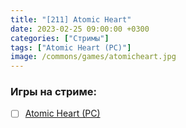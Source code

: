 ```yaml
---
title: "[211] Atomic Heart"
date: 2023-02-25 09:00:00 +0300
categories: ["Стримы"]
tags: ["Atomic Heart (PC)"]
image: /commons/games/atomicheart.jpg
---
```


### Игры на стриме:
+ [ ] [Atomic Heart (PC)](/tags/atomic-heart-pc)
